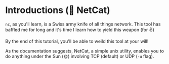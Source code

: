 # Introductions  (👋 NetCat)

`nc`, as you'll learn, is a Swiss army knife of all things network. This tool has baffled me for long and it's time I learn how to yield this weapon (for ✌️)

By the end of this tutorial, you'll be able to weild this tool at your will!

As the documentation suggests, NetCat, a simple unix utility, enables you to do anything under the Sun (🌞) involving TCP (default) or UDP (`-u` flag).

